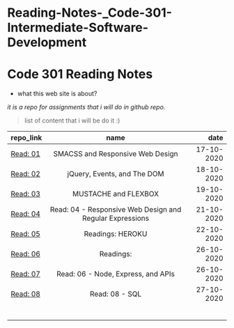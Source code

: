# Reading-Notes-_Code-301-Intermediate-Software-Development

# Code 301 Reading Notes
* what this web site is about?

*it is a repo for assignments that i will do in github repo.*

> list of content that i will be do it :) 

| repo_link |      name     |  date   |
|----------|:-------------:|------:|
|[Read: 01](https://hadeelhhawajreh.github.io/Reading-Notes-_Code-301---Intermediate-Software-Development/class-01)  |      SMACSS and Responsive Web Design         |  17-10-2020|
|  [Read: 02](https://hadeelhhawajreh.github.io/Reading-Notes-_Code-301---Intermediate-Software-Development/class-02) | jQuery, Events, and The DOM   |   18-10-2020    |  
|  [Read: 03](https://hadeelhhawajreh.github.io/Reading-Notes-_Code-301---Intermediate-Software-Development/class-03)    |   MUSTACHE and FLEXBOX|19-10-2020|
| [Read: 04](https://hadeelhhawajreh.github.io/Reading-Notes-_Code-301---Intermediate-Software-Development/class-04)    |Read: 04 - Responsive Web Design and Regular Expressions| 21-10-2020      |  
|    [Read: 05](https://hadeelhhawajreh.github.io/Reading-Notes-_Code-301---Intermediate-Software-Development/class-05)  |Readings: HEROKU  |  22-10-2020     |
|    [Read: 06](https://hadeelhhawajreh.github.io/Reading-Notes-_Code-301---Intermediate-Software-Development/class-06)   |Readings:  |  26-10-2020     |
[Read: 07](https://hadeelhhawajreh.github.io/Reading-Notes-_Code-301---Intermediate-Software-Development/class-07)|Read: 06 - Node, Express, and APIs|  26-10-2020 | 
[Read: 08](https://hadeelhhawajreh.github.io/Reading-Notes-_Code-301---Intermediate-Software-Development/class-08)|Read: 08 - SQL|  27-10-2020 | 
|          |               |       |  
|          |               |       |  
|          |               |       |  
|          |               |       |  
|          |               |       |  
|          |               |       |  


